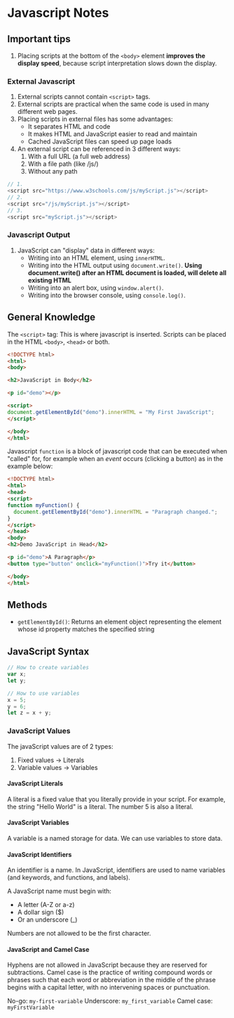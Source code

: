 # Javascript Notes

## Important tips

1. Placing scripts at the bottom of the `<body>` element **improves the display speed**, because script interpretation slows down the display.



### External Javascript
1. External scripts cannot contain `<script>` tags.
2. External scripts are practical when the same code is used in many different web pages.
3. Placing scripts in external files has some advantages:
   - It separates HTML and code
   - It makes HTML and JavaScript easier to read and maintain
   - Cached JavaScript files can speed up page loads
4. An external script can be referenced in 3 different ways:
   1. With a full URL (a full web address)
   2. With a file path (like /js/)
   3. Without any path
```js
// 1.
<script src="https://www.w3schools.com/js/myScript.js"></script>
// 2.
<script src="/js/myScript.js"></script>
// 3.
<script src="myScript.js"></script>
```

### Javascript Output
1. JavaScript can "display" data in different ways:
   - Writing into an HTML element, using ``innerHTML``.
   - Writing into the HTML output using `document.write()`. **Using document.write() after an HTML document is loaded, will delete all existing HTML**
   - Writing into an alert box, using ``window.alert()``.
   - Writing into the browser console, using ``console.log()``.







## General Knowledge

The `<script>` tag: This is where javascript is inserted. Scripts can be placed in the HTML `<body>`, `<head>` or both.
```html
<!DOCTYPE html>
<html>
<body>

<h2>JavaScript in Body</h2>

<p id="demo"></p>

<script>
document.getElementById("demo").innerHTML = "My First JavaScript";
</script>

</body>
</html> 
```

Javascript `function` is a block of javascript code that can be executed when "called" for, for example when an *event* occurs (clicking a button) as in the example below:
```html
<!DOCTYPE html>
<html>
<head>
<script>
function myFunction() {
  document.getElementById("demo").innerHTML = "Paragraph changed.";
}
</script>
</head>
<body>
<h2>Demo JavaScript in Head</h2>

<p id="demo">A Paragraph</p>
<button type="button" onclick="myFunction()">Try it</button>

</body>
</html>
```



## Methods

- `getElementById()`: Returns an element object representing the element whose id property matches the specified string 

## JavaScript Syntax

```js	
// How to create variables
var x;
let y;

// How to use variables
x = 5;
y = 6;
let z = x + y;
```

### JavaScript Values
The javaScript values are of 2 types:
1. Fixed values -> Literals
2. Variable values -> Variables

#### JavaScript Literals
A literal is a fixed value that you literally provide in your script. For example, the string "Hello World" is a literal. The number 5 is also a literal.

#### JavaScript Variables
A variable is a named storage for data. We can use variables to store data.

#### JavaScript Identifiers
An identifier is a name. In JavaScript, identifiers are used to name variables (and keywords, and functions, and labels).

A JavaScript name must begin with:
- A letter (A-Z or a-z)
- A dollar sign ($)
- Or an underscore (_)

Numbers are not allowed to be the first character.

#### JavaScript and Camel Case
Hyphens are not allowed in JavaScript because they are reserved for subtractions. Camel case is the practice of writing compound words or phrases such that each word or abbreviation in the middle of the phrase begins with a capital letter, with no intervening spaces or punctuation.

No-go: `my-first-variable`
Underscore: `my_first_variable`
Camel case: `myFirstVariable`
